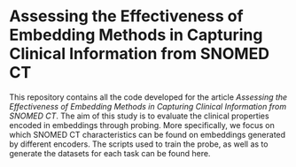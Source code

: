 # Assessing the Effectiveness of Embedding Methods in Capturing Clinical Information from SNOMED CT
This repository contains all the code developed for the article *Assessing the Effectiveness of Embedding Methods in Capturing Clinical Information from SNOMED CT*. The aim of this study is to evaluate the clinical properties encoded in embeddings through probing. More specifically, we focus on which SNOMED CT characteristics can be found on embeddings generated by different encoders. The scripts used to train the probe, as well as to generate the datasets for each task can be found here.


